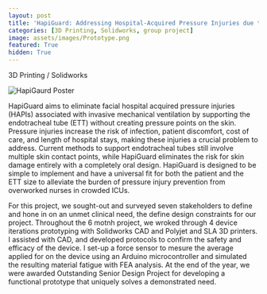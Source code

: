 ```yaml
---
layout: post
title: 'HapiGuard: Addressing Hospital-Acquired Pressure Injuries due to Mechanical Ventilation'
categories: [3D Printing, Solidworks, group project]
image: assets/images/Prototype.png
featured: True
hidden: True
---
```


3D Printing / Solidworks

![HapiGaurd Poster](HapiGaurd.jpg)

HapiGuard aims to eliminate facial hospital acquired pressure injuries (HAPIs) associated with invasive mechanical ventilation by supporting the endotracheal tube (ETT) without creating pressure points on the skin. Pressure injuries increase the risk of infection, patient discomfort, cost of care, and length of hospital stays, making these injuries a crucial problem to address. Current methods to support endotracheal tubes still involve multiple skin contact points, while  HapiGuard eliminates the risk for skin damage entirely with a completely oral design. HapiGuard is designed to be simple to implement and have a universal fit for both the patient and the ETT size to alleviate the burden of pressure injury prevention from overworked nurses in crowded ICUs.

For this project, we sought-out and surveyed seven stakeholders to define and hone in on an unmet clinical need, the define design constraints for our project. Throughout the 6 motnh project, we wroked through 4 device iterations prototyping with Solidworks CAD and Polyjet and SLA 3D printers. I assisted with CAD, and developed protocols to confirm the safety and efficacy of the device. I set-up a force sensor to mesure the average applied for on the device using an Arduino microcontroller and simulated the resulting material fatigue with FEA analysis. At the end of the year, we were awarded Outstanding Senior Design Project for developing a functional prototype that uniquely solves a demonstrated need.

